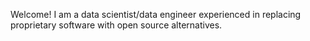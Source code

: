Welcome! I am a data scientist/data engineer experienced in replacing proprietary software with open source alternatives.
